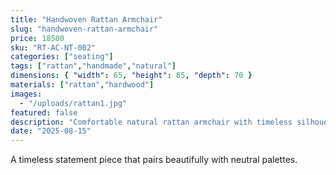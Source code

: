 ```yaml
---
title: "Handwoven Rattan Armchair"
slug: "handwoven-rattan-armchair"
price: 18500
sku: "RT-AC-NT-002"
categories: ["seating"]
tags: ["rattan","handmade","natural"]
dimensions: { "width": 65, "height": 85, "depth": 70 }
materials: ["rattan","hardwood"]
images:
  - "/uploads/rattan1.jpg"
featured: false
description: "Comfortable natural rattan armchair with timeless silhouette."
date: "2025-08-15"
---
```


A timeless statement piece that pairs beautifully with neutral palettes.
